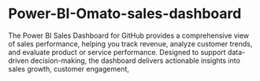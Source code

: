 # Power-BI-Omato-sales-dashboard
The Power BI Sales Dashboard for GitHub provides a comprehensive view of sales performance, helping you track revenue, analyze customer trends, and evaluate product or service performance. Designed to support data-driven decision-making, the dashboard delivers actionable insights into sales growth, customer engagement,
